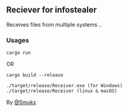 ## Reciever for infostealer

Receives files from multiple systems ..

### Usages

```
cargo run
```
OR
```
cargo build --release

./target/release/Receiver.exe (for Windows)
./target/release/Receiver (linux & macOS)
```

By [@5mukx](https://x.com/5mukx)
